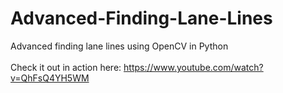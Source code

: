 # Advanced-Finding-Lane-Lines
Advanced finding lane lines using OpenCV in Python
<br><br>Check it out in action here: https://www.youtube.com/watch?v=QhFsQ4YH5WM
